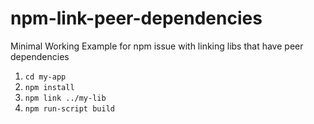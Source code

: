 # npm-link-peer-dependencies
Minimal Working Example for npm issue with linking libs that have peer dependencies

1. `cd my-app`
2. `npm install`
3. `npm link ../my-lib`
4. `npm run-script build`
